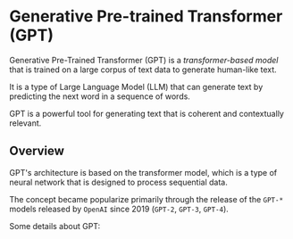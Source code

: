 # Generative Pre-trained Transformer (GPT)

Generative Pre-Trained Transformer (GPT) is a *transformer-based model* that is trained on a large corpus of text data to generate human-like text.

It is a type of Large Language Model (LLM) that can generate text by predicting the next word in a sequence of words.

GPT is a powerful tool for generating text that is coherent and contextually relevant.

## Overview

GPT's architecture is based on the transformer model, which is a type of neural network that is designed to process sequential data.

The concept became popularize primarily through the release of the `GPT-*` models released by `OpenAI` since 2019 (`GPT-2`, `GPT-3`, `GPT-4`).

Some details about GPT:
